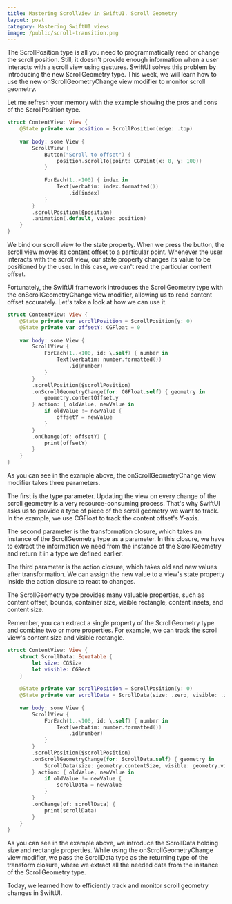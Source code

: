 ```yaml
---
title: Mastering ScrollView in SwiftUI. Scroll Geometry
layout: post
category: Mastering SwiftUI views
image: /public/scroll-transition.png
---
```


The ScrollPosition type is all you need to programmatically read or change the scroll position. Still, it doesn't provide enough information when a user interacts with a scroll view using gestures. SwiftUI solves this problem by introducing the new ScrollGeometry type. This week, we will learn how to use the new onScrollGeometryChange view modifier to monitor scroll geometry.

Let me refresh your memory with the example showing the pros and cons of the ScrollPosition type.

```swift
struct ContentView: View {
    @State private var position = ScrollPosition(edge: .top)
    
    var body: some View {
        ScrollView {
            Button("Scroll to offset") {
                position.scrollTo(point: CGPoint(x: 0, y: 100))
            }
            
            ForEach(1..<100) { index in
                Text(verbatim: index.formatted())
                    .id(index)
            }
        }
        .scrollPosition($position)
        .animation(.default, value: position)
    }
}
```

We bind our scroll view to the state property. When we press the button, the scroll view moves its content offset to a particular point. Whenever the user interacts with the scroll view, our state property changes its value to be positioned by the user. In this case, we can't read the particular content offset.

Fortunately, the SwiftUI framework introduces the ScrollGeometry type with the onScrollGeometryChange view modifier, allowing us to read content offset accurately. Let's take a look at how we can use it.

```swift
struct ContentView: View {
    @State private var scrollPosition = ScrollPosition(y: 0)
    @State private var offsetY: CGFloat = 0
    
    var body: some View {
        ScrollView {
            ForEach(1..<100, id: \.self) { number in
                Text(verbatim: number.formatted())
                    .id(number)
            }
        }
        .scrollPosition($scrollPosition)
        .onScrollGeometryChange(for: CGFloat.self) { geometry in
            geometry.contentOffset.y
        } action: { oldValue, newValue in
            if oldValue != newValue {
                offsetY = newValue
            }
        }
        .onChange(of: offsetY) {
            print(offsetY)
        }
    }
}
```

As you can see in the example above, the onScrollGeometryChange view modifier takes three parameters.

The first is the type parameter. Updating the view on every change of the scroll geometry is a very resource-consuming process. That's why SwiftUI asks us to provide a type of piece of the scroll geometry we want to track. In the example, we use CGFloat to track the content offset's Y-axis.

The second parameter is the transformation closure, which takes an instance of the ScrollGeometry type as a parameter. In this closure, we have to extract the information we need from the instance of the ScrollGeometry and return it in a type we defined earlier.

The third parameter is the action closure, which takes old and new values after transformation. We can assign the new value to a view's state property inside the action closure to react to changes.

The ScrollGeometry type provides many valuable properties, such as content offset, bounds, container size, visible rectangle, content insets, and content size.

Remember, you can extract a single property of the ScrollGeometry type and combine two or more properties. For example, we can track the scroll view's content size and visible rectangle.

```swift
struct ContentView: View {
    struct ScrollData: Equatable {
        let size: CGSize
        let visible: CGRect
    }
    
    @State private var scrollPosition = ScrollPosition(y: 0)
    @State private var scrollData = ScrollData(size: .zero, visible: .zero)
    
    var body: some View {
        ScrollView {
            ForEach(1..<100, id: \.self) { number in
                Text(verbatim: number.formatted())
                    .id(number)
            }
        }
        .scrollPosition($scrollPosition)
        .onScrollGeometryChange(for: ScrollData.self) { geometry in
            ScrollData(size: geometry.contentSize, visible: geometry.visibleRect)
        } action: { oldValue, newValue in
            if oldValue != newValue {
                scrollData = newValue
            }
        }
        .onChange(of: scrollData) {
            print(scrollData)
        }
    }
}
```

As you can see in the example above, we introduce the ScrollData holding size and rectangle properties. While using the onScrollGeometryChange view modifier, we pass the ScrollData type as the returning type of the transform closure, where we extract all the needed data from the instance of the ScrollGeometry type.

Today, we learned how to efficiently track and monitor scroll geometry changes in SwiftUI.
